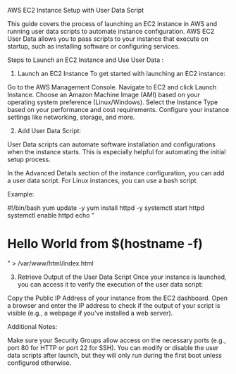 AWS EC2 Instance Setup with User Data Script

This guide covers the process of launching an EC2 instance in AWS and running user data scripts to automate instance configuration.
AWS EC2 User Data allows you to pass scripts to your instance that execute on startup, such as installing software or configuring services.

Steps to Launch an EC2 Instance and Use User Data :

1. Launch an EC2 Instance
To get started with launching an EC2 instance:

Go to the AWS Management Console.
Navigate to EC2 and click Launch Instance.
Choose an Amazon Machine Image (AMI) based on your operating system preference (Linux/Windows).
Select the Instance Type based on your performance and cost requirements.
Configure your instance settings like networking, storage, and more.

2. Add User Data Script:

User Data scripts can automate software installation and configurations when the instance starts. 
This is especially helpful for automating the initial setup process.

In the Advanced Details section of the instance configuration, you can add a user data script.
For Linux instances, you can use a bash script.

Example:

#!/bin/bash
yum update -y
yum install httpd -y
systemctl start httpd
systemctl enable httpd
echo "<h1>Hello World from $(hostname -f)</h1>" > /var/www/html/index.html

3. Retrieve Output of the User Data Script
Once your instance is launched, you can access it to verify the execution of the user data script:

Copy the Public IP Address of your instance from the EC2 dashboard.
Open a browser and enter the IP address to check if the output of your script is visible (e.g., a webpage if you've installed a web server).


Additional Notes:

Make sure your Security Groups allow access on the necessary ports (e.g., port 80 for HTTP or port 22 for SSH).
You can modify or disable the user data scripts after launch, but they will only run during the first boot unless configured otherwise.

